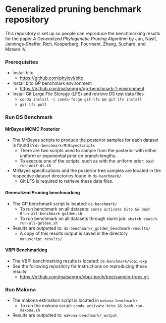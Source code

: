 # Generalized pruning benchmark repository

This repository is set up so people can reproduce the benchmarking results for the paper _A Generalized Phylogenetic Pruning Algorithm_ by Jun, Nasif, Jennings-Shaffer, Rich, Kooperberg, Fourment, Zhang, Suchard, and Matsen IV.


### Prerequisites
- Install bito
  - https://github.com/phylovi/bito
- Install bito GP benchmark environment
  - https://github.com/matsengrp/gp-benchmark-1-environment
- Install Git Large File Storage (LFS) and retrieve DS test data files
  - `conda install -c conda-forge git-lfs && git lfs install`
  - `git lfs pull`

### Run DS Benchmark

#### MrBayes MCMC Posterior
- The MrBayes scripts to produce the posterior samples for each dataset is found in `ds-benchmark/MrBayesScripts`
  - There are two scripts used to sample from the posterior with either uniform or exponential prior on branch lengths.
  - To execute one of the scripts, such as with the uniform prior: `bash run-unif-ds.sh`
- MrBayes specifications and the posterior tree samples are located in the respective dataset directories found in `ds-benchmark/`
  - Git LFS is required to retrieve these data files.

#### Generalized Pruning benchmarking
- The GP benchmark script is located: `ds-benchmark/`
  - To run benchmark on all datasets: `conda activate bito && bash 0run-all-benchmark-golden.sh`
  - To run benchmark on all datasets through slurm job: `sbatch sbatch-run-all-golden.sh`
- Results are outputted to: `ds-benchmark/_golden_benchmark-results/`
  - A copy of this results output is saved in the directory `manuscript_results/`

#### VBPI Benchmarking
- The VBPI benchmarking results is located: `ds-benchmark/vbpi-exp`
- See the following repository for instructions on reproducing these results:
  - https://github.com/matsengrp/vbpi-torch/tree/sample-trees.git

### Run Makona
- The makona estimation script is located in `makona-benchmark/`
  - To run the makona script: `conda activate bito && bash run-makona.sh`
- Results are outputted to: `makona-benchmark/_output`
